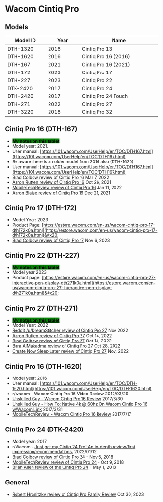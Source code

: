# Wacom Cintiq Pro

## Models

<table><thead><tr><th width="131">Model ID</th><th width="107.39344262295083">Year</th><th width="279">Name</th></tr></thead><tbody><tr><td>DTH-1320</td><td>2016</td><td>Cintiq Pro 13</td></tr><tr><td>DTH-1620</td><td>2016</td><td>Cintiq Pro 16 (2016)</td></tr><tr><td>DTH-167</td><td>2021</td><td>Cintiq Pro 16 (2021)</td></tr><tr><td>DTH-172</td><td>2023</td><td>Cintiq Pro 17</td></tr><tr><td>DTH-227</td><td>2023</td><td>Cintiq Pro 22</td></tr><tr><td>DTK-2420</td><td>2017</td><td>Cintiq Pro 24</td></tr><tr><td>DTH-2420</td><td>2017</td><td>Cintiq Pro 24 Touch</td></tr><tr><td>DTH-271</td><td>2022</td><td>Cintiq Pro 27</td></tr><tr><td>DTH-3220</td><td>2018</td><td>Cintiq Pro 32</td></tr></tbody></table>

## Cintiq Pro 16 (DTH-167)&#x20;

* [<mark style="background-color:green;">**My notes on this tablet**</mark>](7p-notes-wacom-cintiq-pro-16-dth-167.md)
* Model year: 2021.&#x20;
* User manual: [https://101.wacom.com/UserHelp/en/TOC/DTH167.html](https://101.wacom.com/UserHelp/en/TOC/DTH167.html)
* Be aware there is an older model from 2016 also (DTH-1620)
* User manual: [https://101.wacom.com/UserHelp/en/TOC/DTH167.html](https://101.wacom.com/UserHelp/en/TOC/DTH167.html) &#x20;
* [Brad Colbow review of Cintiq Pro 16](https://www.youtube.com/watch?v=0B8cNzyO4bs) Mar 7, 2022
* [Aaron Rutten review of Cintiq Pro 16](https://www.youtube.com/watch?v=v9pWwWE\_vRM) Oct 26, 2021
* [MobileTechReview review of Cintiq Pro 16](https://www.youtube.com/watch?v=IU-QOOB2AsU) Jan 11, 2022
* [Aaron Blaise review of Cintiq Pro 16](https://www.youtube.com/watch?v=oROcuvimy18) Dec 21, 2021

## Cintiq Pro 17 (DTH-172)

* Model Year: 2023
* Product Page: [https://estore.wacom.com/en-us/wacom-cintiq-pro-17-dth172k0a.html](https://estore.wacom.com/en-us/wacom-cintiq-pro-17-dth172k0a.html)&#x20;
* [Brad Colbow review of Cintiq Pro 17](https://www.youtube.com/watch?v=JBn727A9pAc) Nov 6, 2023

## Cintiq Pro 22 (DTH-227)

* [<mark style="background-color:green;">**My notes on this tablet**</mark>](7p-notes-wacom-cintiq-pro-22-dth-227.md) &#x20;
* Model year 2023
* Product page: [https://estore.wacom.com/en-us/wacom-cintiq-pro-27-interactive-pen-display-dth271k0a.html](https://estore.wacom.com/en-us/wacom-cintiq-pro-27-interactive-pen-display-dth271k0a.html)&#x20;

## Cintiq Pro 27 (DTH-271)

* [<mark style="background-color:green;">**My notes on this tablet**</mark>](7p-notes-wacom-dth271.md)
* Model Year: 2022
* [Reddit /u/DreamStitcher review of Cintiq Pro 27](https://www.reddit.com/r/wacom/comments/ytzpgr/cintiq\_pro\_27\_honest\_review/) Nov 2022
* [Aaron Rutten review of Cintiq Pro 27](https://youtu.be/LybW8WZBrrg) Oct 14, 2022
* [Brad Colbow review of Cintiq Pro 27](https://youtu.be/x59b4nR3Y3E) Oct 14, 2022
* [Bara AlMakadma review of Cintiq Pro 27](https://youtu.be/gKRxy3Yjjoo) Oct 28, 2022
* [Create Now Sleep Later review of Cintiq Pro 27](https://www.youtube.com/watch?v=biol42fF0a0) Nov, 2022

## Cintiq Pro 16 (DTH-1620)

* Model year: 2016
* User manual: [https://101.wacom.com/UserHelp/en/TOC/DTH-1620.html](https://101.wacom.com/UserHelp/en/TOC/DTH-1620.html)
* r/wacom - Wacom Cintiq Pro 16 Video Review 2012/03/29
* [Unskilled Guy - Wacom Cintiq Pro 16 Review](https://www.youtube.com/watch?v=JQxsD\_EfGAE) 2017/3/30
* [Unskilled Guy - How To: Native 4k @ 60hz On Wacom Cintiq Pro 16 w/Wacom Link](https://www.youtube.com/watch?v=emQS0UlcmOs) 2017/3/31&#x20;
* [MobileTechReview - Wacom Cintiq Pro 16 Review](https://www.youtube.com/watch?v=g4RMx17npmU) 2017/7/17

## Cintiq Pro 24 (DTK-2420)

* Model year: 2017
* r/Wacom - [Just got my Cintiq 24 Pro! An in-depth review/first impression/recommendations.](https://www.reddit.com/r/wacom/comments/s2cum8/just\_got\_my\_cintiq\_24\_pro\_an\_indepth\_reviewfirst/) 2022/01/12
* [Brad Colbow review of Cintiq Pro 24](https://www.youtube.com/watch?v=BjzYm\_o9qXw) - Nov 5, 2018
* [MobileTechReview review of Cintiq Pro 24](https://www.youtube.com/watch?v=YVCFkutFwvE) - Oct 9, 2018
* [Brian Allen review of the Cintiq Pro 24](https://www.youtube.com/watch?v=ERza2YeJTLw) - May 1, 2018

## General

* [Robert Hranitzky review of Cintiq Pro Family Review](https://www.youtube.com/watch?v=Hwf68FwFVQU) Oct 30, 2023
